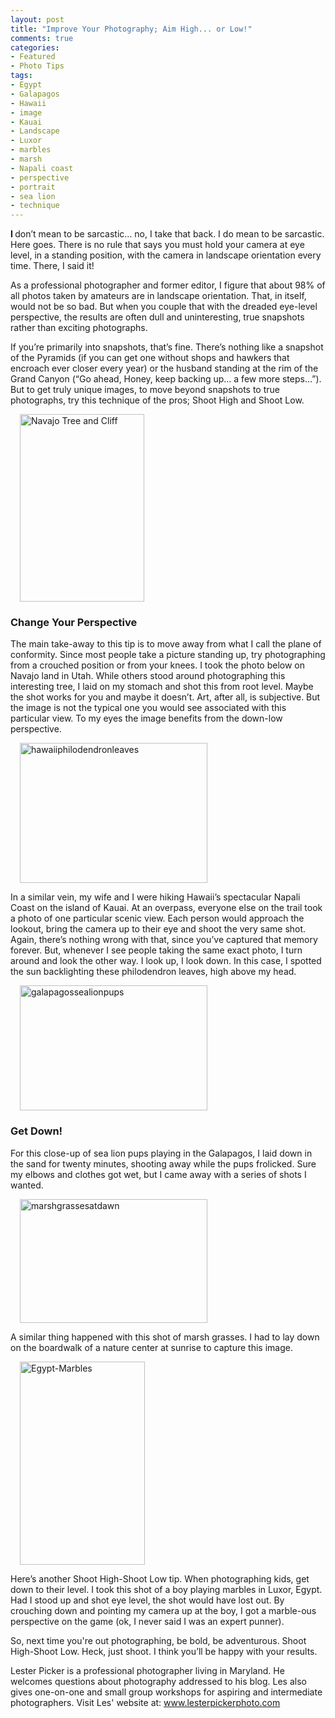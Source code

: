 ```yaml
---
layout: post
title: "Improve Your Photography; Aim High... or Low!"
comments: true
categories:
- Featured
- Photo Tips
tags:
- Egypt
- Galapagos
- Hawaii
- image
- Kauai
- Landscape
- Luxor
- marbles
- marsh
- Napali coast
- perspective
- portrait
- sea lion
- technique
---
```

<strong>I </strong>don’t mean to be sarcastic… no, I take that back. I do mean to be sarcastic. Here goes. There is no rule that says you must hold your camera at eye level, in a standing position, with the camera in landscape orientation every time. There, I said it!

As a professional photographer and former editor, I figure that about 98% of all photos taken by amateurs are in landscape orientation. That, in itself, would not be so bad. But when you couple that with the dreaded eye-level perspective, the results are often dull and uninteresting, true snapshots rather than exciting photographs.

If you’re primarily into snapshots, that’s fine. There’s nothing like a snapshot of the Pyramids (if you can get one without shops and hawkers that encroach ever closer every year) or the husband standing at the rim of the Grand Canyon (“Go ahead, Honey, keep backing up… a few more steps…”). But to get truly unique images, to move beyond snapshots to true photographs, try this technique of the pros; Shoot High and Shoot Low.

<img class="size-medium wp-image-40 alignleft" style="border: 0 initial initial; margin: 0 15px;" title="Navajo Tree and Cliff" src="http://blog.lesterpickerphoto.com/wp-content/uploads/2009/05/navajotreerootcliff3.jpg?w=199" alt="Navajo Tree and Cliff" width="199" height="300"><h3>Change Your Perspective</h3>
The main take-away to this tip is to move away from what I call the plane of conformity. Since most people take a picture standing up, try photographing from a crouched position or from your knees. I took the photo below on Navajo land in Utah. While others stood around photographing this interesting tree, I laid on my stomach and shot this from root level. Maybe the shot works for you and maybe it doesn’t. Art, after all, is subjective. But the image is not the typical one you would see associated with this particular view. To my eyes the image benefits from the down-low perspective.

<img class="size-medium wp-image-42 alignright" style="margin-left: 15px; margin-right: 15px;" title="hawaiiphilodendronleaves" src="http://blog.lesterpickerphoto.com/wp-content/uploads/2009/05/hawaiiphilodendronleaves1.jpg?w=300" alt="hawaiiphilodendronleaves" width="300" height="224">

In a similar vein, my wife and I were hiking Hawaii’s spectacular Napali Coast on the island of Kauai. At an overpass, everyone else on the trail took a photo of one particular scenic view. Each person would approach the lookout, bring the camera up to their eye and shoot the very same shot. Again, there’s nothing wrong with that, since you’ve captured that memory forever. But, whenever I see people taking the same exact photo, I turn around and look the other way. I look up, I look down. In this case, I spotted the sun backlighting these philodendron leaves, high above my head.

<img class="size-medium wp-image-43 alignleft" style="margin-left: 15px; margin-right: 15px;" title="galapagossealionpups" src="http://blog.lesterpickerphoto.com/wp-content/uploads/2009/05/galapagossealionpups1.jpg?w=300" alt="galapagossealionpups" width="300" height="200"><h3>Get Down!</h3>
For this close-up of sea lion pups playing in the Galapagos, I laid down in the sand for twenty minutes, shooting away while the pups frolicked. Sure my elbows and clothes got wet, but I came away with a series of shots I wanted.

<img class="size-medium wp-image-44 alignright" style="margin-left: 15px; margin-right: 15px;" title="marshgrassesatdawn" src="http://blog.lesterpickerphoto.com/wp-content/uploads/2009/05/marshgrassesatdawn1.jpg?w=300" alt="marshgrassesatdawn" width="300" height="198">

A similar thing happened with this shot of marsh grasses. I had to lay down on the boardwalk of a nature center at sunrise to capture this image.

<img class="size-medium wp-image-45 alignleft" style="margin: 0 15px;" title="Egypt-Marbles" src="http://blog.lesterpickerphoto.com/wp-content/uploads/2009/05/egypt-marbles1.jpg?w=175" alt="Egypt-Marbles" width="200" height="325">

Here’s another Shoot High-Shoot Low tip. When photographing kids, get down to their level. I took this shot of a boy playing marbles in Luxor, Egypt. Had I stood up and shot eye level, the shot would have lost out. By crouching down and pointing my camera up at the boy, I got a marble-ous perspective on the game (ok, I never said I was an expert punner).

So, next time you're out photographing, be bold, be adventurous. Shoot High-Shoot Low. Heck, just shoot. I think you’ll be happy with your results.

Lester Picker is a professional photographer living in Maryland. He welcomes questions about photography addressed to his blog. Les also gives one-on-one and small group workshops for aspiring and intermediate photographers. Visit Les' website at: <a href="http://www.lesterpickerphoto.com">www.lesterpickerphoto.com</a>